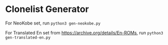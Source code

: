 # Clonelist Generator

For NeoKobe set, run `python3 gen-neokobe.py`

For Translated En set from https://archive.org/details/En-ROMs, run `python3 gen-translated-en.py`
